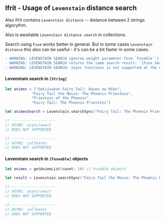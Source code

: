 ## Ifrit - Usage of `Levenstain` distance search

Also ifrit contains `Levenstain distance` -- distance between 2 strings algorythm. 

Also is awailable `Levenstain distance search` in collections.

Search using `Fuse` works better in general. But in some cases `Levenstain distance` this also can be useful - it's can be a bit faster in some cases.

```diff
- WARNING: LEVENSTAIN SEARCH ignores weight parameter form `Fusable`'s `FuseProp`.
- WARNING: LEVENSTAIN SEARCH returns the same search result: `[Fuse.SearchResult]`, but this result have EMPTY RANGES PROPERTY.
- WARNING: LEVENSTAIN SEARCH: async functions is not supported at the moment.
```

#### Levenstain search in `[String]`
```swift
let animes = ["Gekijouban Fairy Tail: Houou no Miko",
            "Fairy Tail the Movie: The Phoenix Priestess",
            "Priestess of the Phoenix",
            "Fairy Tail: The Phoenix Priestess"]

let animesSearch = Levenstain.searchSync("Fairy Tail: The Phoenix Priestess", in: animes)

// --------------------
// ASYNC: async/await
// DOES NOT SUPPORTED

// --------------------
// ASYNC: callbacks
// DOES NOT SUPPORTED
```

#### Levenstain search in `[Fuseable]` objects
```swift
let animes = getAnimeList(count: 10) // Fusable objects

let result = Levenstain.searchSync("Fairy Tail the Movie: The Phoenix Priestess", in: animes)

// --------------------
// ASYNC: async/await
// DOES NOT SUPPORTED

// --------------------
// ASYNC: callbacks
// DOES NOT SUPPORTED
```
